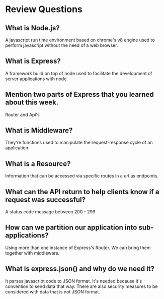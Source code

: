# Review Questions

## What is Node.js?
A javascript run time environment based on chrome's v8 engine used to perform javascript without the need of a web browser.
## What is Express?
A framework build on top of node used to facilitate the development of server applications with node.
## Mention two parts of Express that you learned about this week.
Router and Api's
## What is Middleware?
They're functions used to manipulate the request-response cycle of an application
## What is a Resource?
Information that can be accessed via specific routes in a url as endpoints.
## What can the API return to help clients know if a request was successful?
A status code message between 200 - 299
## How can we partition our application into sub-applications?
Using more than one instance of Express's Router. We can bring them together with middleware.
## What is express.json() and why do we need it?
It parses javascript code to JSON format. It's needed because it's convention to send data that way. There are also security measures to be considered with data that is not JSON format.